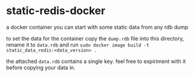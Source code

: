 # static-redis-docker
a docker container you can start with some static data from any rdb dump

to set the data for the container copy the `dump.rdb` file into this directory, rename it to `data.rdb` and run
`sudo docker image build -t static_data_redis:<data_version> .`

the attached `data.rdb` contains a single key. feel free to expiriment with it before copying your data in.
